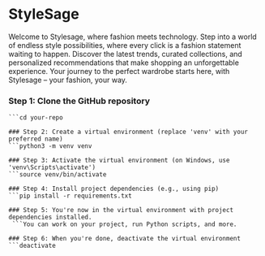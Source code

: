 # StyleSage
Welcome to Stylesage, where fashion meets technology. Step into a world of endless style possibilities, where every click is a fashion statement waiting to happen. Discover the latest trends, curated collections, and personalized recommendations that make shopping an unforgettable experience. Your journey to the perfect wardrobe starts here, with Stylesage – your fashion, your way.

### Step 1: Clone the GitHub repository
```git clone https://github.com/yourusername/your-repo.git
```cd your-repo

### Step 2: Create a virtual environment (replace 'venv' with your preferred name)
```python3 -m venv venv

### Step 3: Activate the virtual environment (on Windows, use 'venv\Scripts\activate')
```source venv/bin/activate

### Step 4: Install project dependencies (e.g., using pip)
```pip install -r requirements.txt

### Step 5: You're now in the virtual environment with project dependencies installed.
 ```You can work on your project, run Python scripts, and more.

### Step 6: When you're done, deactivate the virtual environment
```deactivate
